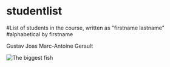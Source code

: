 # studentlist

#List of students in the course, written as "firstname lastname"
#alphabetical by firstname

Gustav Joas
Marc-Antoine Gerault

![The biggest fish](https://www.google.com/url?sa=i&url=https%3A%2F%2Fimgur.com%2Fgallery%2Fascii-art-gallery-Fyosj&psig=AOvVaw0EUiOIfIe9VMC0D-lFHqFI&ust=1716976189641000&source=images&cd=vfe&opi=89978449&ved=0CBIQjRxqFwoTCMjslvWIsIYDFQAAAAAdAAAAABAE)
